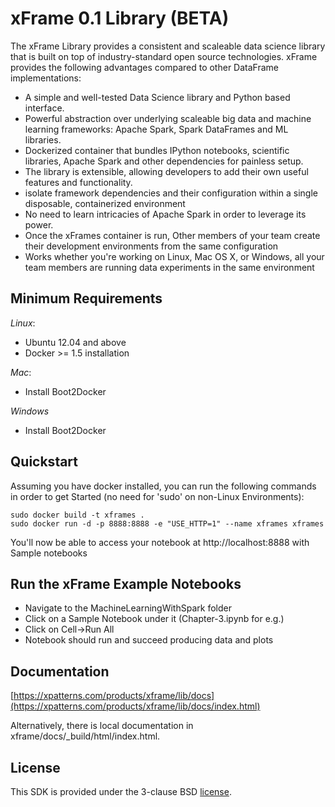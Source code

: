 xFrame 0.1 Library (BETA)
==============================

The xFrame Library provides a consistent and scaleable data science library that is built on top of industry-standard open source technologies. 
xFrame provides the following advantages compared to other DataFrame implementations:

- A simple and well-tested Data Science library and Python based interface.
- Powerful abstraction over underlying scaleable big data and machine learning frameworks: Apache Spark, Spark DataFrames and ML libraries.
- Dockerized container that bundles IPython notebooks, scientific libraries, Apache Spark and other dependencies for painless setup.
- The library is extensible, allowing developers to add their own useful features and functionality. 
- isolate framework dependencies and their configuration within a single disposable, containerized environment
- No need to learn intricacies of Apache Spark in order to leverage its power.
- Once the xFrames container is run, Other members of your team create their development environments from the same configuration
- Works whether you're working on Linux, Mac OS X, or Windows, all your team members are running data experiments in the same environment


Minimum Requirements
--------------------
*Linux*:

- Ubuntu 12.04 and above
- Docker >= 1.5 installation

*Mac*:

- Install Boot2Docker

*Windows*

- Install Boot2Docker 

## Quickstart

Assuming you have docker installed, you can run the following commands in order to get Started (no need for 'sudo' on non-Linux Environments):

```
sudo docker build -t xframes .
sudo docker run -d -p 8888:8888 -e "USE_HTTP=1" --name xframes xframes

```

You'll now be able to access your notebook at http://localhost:8888 with Sample notebooks 

Run the xFrame Example Notebooks
----------------
- Navigate to the MachineLearningWithSpark folder
- Click on a Sample Notebook under it (Chapter-3.ipynb for e.g.)
- Click on Cell->Run All
- Notebook should run and succeed producing data and plots


Documentation
-------------
[https://xpatterns.com/products/xframe/lib/docs](https://xpatterns.com/products/xframe/lib/docs/index.html)

Alternatively, there is local documentation in xframe/docs/_build/html/index.html.

License
-------
This SDK is provided under the 3-clause BSD [license](LICENSE).

